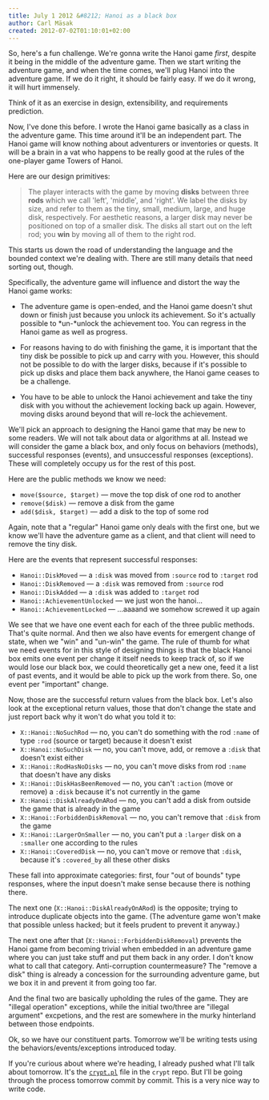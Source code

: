 ```yaml
---
title: July 1 2012 &#8212; Hanoi as a black box
author: Carl Mäsak
created: 2012-07-02T01:10:01+02:00
---
```

So, here's a fun challenge. We're gonna write the Hanoi game *first*, despite
it being in the middle of the adventure game. Then we start writing the
adventure game, and when the time comes, we'll plug Hanoi into the adventure
game. If we do it right, it should be fairly easy. If we do it wrong, it will
hurt immensely.

Think of it as an exercise in design, extensibility, and requirements
prediction.

Now, I've done this before. I wrote the Hanoi game basically as a class in the
adventure game. This time around it'll be an independent part. The Hanoi game
will know nothing about adventurers or inventories or quests. It will be a
brain in a vat who happens to be really good at the rules of the one-player
game Towers of Hanoi.

Here are our design primitives:

> The player interacts with the game by moving **disks** between three **rods**
> which we call 'left', 'middle', and 'right'. We label the disks by size, and
> refer to them as the tiny, small, medium, large, and huge disk, respectively.
> For aesthetic reasons, a larger disk may never be positioned on top of a
> smaller disk. The disks all start out on the left rod; you **win** by moving
> all of them to the right rod.

This starts us down the road of understanding the language and the bounded
context we're dealing with. There are still many details that need sorting out,
though.

Specifically, the adventure game will influence and distort the way the Hanoi
game works:

* The adventure game is open-ended, and the Hanoi game doesn't shut down or
  finish just because you unlock its achievement. So it's actually possible
  to *un-*unlock the achievement too. You can regress in the Hanoi game as
  well as progress.

* For reasons having to do with finishing the game, it is important that the
  tiny disk be possible to pick up and carry with you. However, this should
  not be possible to do with the larger disks, because if it's possible to
  pick up disks and place them back anywhere, the Hanoi game ceases to be
  a challenge.

* You have to be able to unlock the Hanoi achievement and take the tiny disk
  with you without the achievement locking back up again. However, moving
  disks around beyond that will re-lock the achievement.

We'll pick an approach to designing the Hanoi game that may be new to some
readers. We will not talk about data or algorithms at all. Instead we will
consider the game a black box, and only focus on behaviors (methods),
successful responses (events), and unsuccessful responses (exceptions). These
will completely occupy us for the rest of this post.

Here are the public methods we know we need:

* `move($source, $target)` &mdash; move the top disk of one rod to another
* `remove($disk)` &mdash; remove a disk from the game
* `add($disk, $target)` &mdash; add a disk to the top of some rod

Again, note that a "regular" Hanoi game only deals with the first one, but we
know we'll have the adventure game as a client, and that client will need to
remove the tiny disk.

Here are the events that represent successful responses:

* `Hanoi::DiskMoved` &mdash; a `:disk` was moved from `:source` rod to `:target` rod
* `Hanoi::DiskRemoved` &mdash; a `:disk` was removed from `:source` rod
* `Hanoi::DiskAdded` &mdash; a `:disk` was added to `:target` rod
* `Hanoi::AchievementUnlocked` &mdash; we just won the hanoi...
* `Hanoi::AchievementLocked` &mdash; ...aaaand we somehow screwed it up again

We see that we have one event each for each of the three public methods. That's
quite normal. And then we also have events for emergent change of state, when
we "win" and "un-win" the game. The rule of thumb for what we need events for
in this style of designing things is that the black Hanoi box emits one event
per change it itself needs to keep track of, so if we would lose our black box,
we could theoretically get a new one, feed it a list of past events, and it
would be able to pick up the work from there. So, one event per "important"
change.

Now, those are the successful return values from the black box. Let's also look
at the exceptional return values, those that don't change the state and just
report back why it won't do what you told it to:

* `X::Hanoi::NoSuchRod` &mdash; no, you can't do something with the rod `:name` of type `:rod` (source or target) because it doesn't exist
* `X::Hanoi::NoSuchDisk` &mdash; no, you can't move, add, or remove a `:disk` that doesn't exist either
* `X::Hanoi::RodHasNoDisks` &mdash; no, you can't move disks from rod `:name` that doesn't have any disks
* `X::Hanoi::DiskHasBeenRemoved` &mdash; no, you can't `:action` (move or remove) a `:disk` because it's not currently in the game
* `X::Hanoi::DiskAlreadyOnARod` &mdash; no, you can't add a disk from outside the game that is already in the game
* `X::Hanoi::ForbiddenDiskRemoval` &mdash; no, you can't remove that `:disk` from the game
* `X::Hanoi::LargerOnSmaller` &mdash; no, you can't put a `:larger` disk on a `:smaller` one according to the rules
* `X::Hanoi::CoveredDisk` &mdash; no, you can't move or remove that `:disk`, because it's `:covered_by` all these other disks

These fall into approximate categories: first, four "out of bounds" type
responses, where the input doesn't make sense because there is nothing there.

The next one (`X::Hanoi::DiskAlreadyOnARod`) is the opposite; trying to
introduce duplicate objects into the game. (The adventure game won't make that
possible unless hacked; but it feels prudent to prevent it anyway.)

The next one after that (`X::Hanoi::ForbiddenDiskRemoval`) prevents the Hanoi
game from becoming trivial when embedded in an adventure game where you can
just take stuff and put them back in any order. I don't know what to call that
category. Anti-corruption countermeasure? The "remove a disk" thing is already
a concession for the surrounding adventure game, but we box it in and prevent
it from going too far.

And the final two are basically upholding the rules of the game. They are
"illegal operation" exceptions, while the initial two/three are "illegal
argument" excpetions, and the rest are somewhere in the murky hinterland
between those endpoints.

Ok, so we have our constituent parts. Tomorrow we'll be writing tests using
the behaviors/events/exceptions introduced today.

If you're curious about where we're heading, I already pushed what I'll talk
about tomorrow. It's the
[`crypt.pl`](https://github.com/masak/crypt/blob/2fecc9137c1a24bcb20eb8527c7e86a39ee20a1c/crypt.pl)
file in the `crypt` repo. But I'll be going through the process tomorrow commit
by commit. This is a very nice way to write code.
